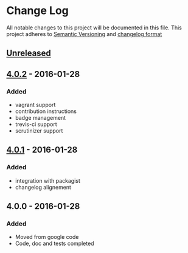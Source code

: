 # Change Log
All notable changes to this project will be documented in this file.
This project adheres to [Semantic Versioning](http://semver.org/) and [changelog format](http://keepachangelog.com/)

## [Unreleased]


## [4.0.2] - 2016-01-28
### Added
- vagrant support
- contribution instructions
- badge management
- trevis-ci support
- scrutinizer support


## [4.0.1] - 2016-01-28
### Added
- integration with packagist
- changelog alignement


## 4.0.0 - 2016-01-28
### Added
- Moved from google code
- Code, doc and tests completed

[Unreleased]:  https://github.com/linkeddatacenter/BOTK-context/compare/HEAD...4.0.2
[4.0.2]:  https://github.com/linkeddatacenter/BOTK-context/compare/4.0.2...4.0.1
[4.0.1]:  https://github.com/linkeddatacenter/BOTK-context/compare/4.0.0...4.0.1
